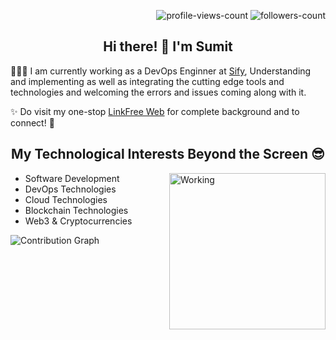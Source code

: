 <p align="right"> 
 <img src="https://komarev.com/ghpvc/?username=sumitNITS&label=Profile%20views&color=0e75b6&style=flat" alt="profile-views-count" />
 <img src="https://img.shields.io/github/followers/sumitNITS?label=Followers&style=social" alt="followers-count"> 
</p>

<h2 align="center"> Hi there! 👋 I'm Sumit </h2>

👨🏽‍💻 I am currently working as a DevOps Enginner at [Sify](https://www.sifytechnologies.com/), Understanding and implementing as well as integrating the cutting edge tools and technologies and welcoming the errors and issues coming along with it.

✨ Do visit my one-stop [LinkFree Web](https://linkfree.eddiehub.io/sumitNITS) for complete background and to connect! 🤝

<h2 align="center"> My Technological Interests Beyond the Screen 😎 </h2>
<p><img align="right" alt="Working" width="250" src="https://user-images.githubusercontent.com/37767537/230788671-04b5a1e9-cff3-4436-b737-d9615c8d2c6c.gif"></p>

- Software Development
- DevOps Technologies
- Cloud Technologies
- Blockchain Technologies
- Web3 & Cryptocurrencies

![Contribution Graph](https://github-readme-activity-graph.cyclic.app/graph?username=sumitNITS&theme=github-compact)

<!--
**sumitNITS/sumitNITS** is a ✨ _special_ ✨ repository because its `README.md` (this file) appears on your GitHub profile.

Here are some ideas to get you started:

- 🔭 I’m currently working on ...
- 🌱 I’m currently learning ...
- 👯 I’m looking to collaborate on ...
- 🤔 I’m looking for help with ...
- 💬 Ask me about ...
- 📫 How to reach me: ...
- 😄 Pronouns: ...
- ⚡ Fun fact: ...
-->
